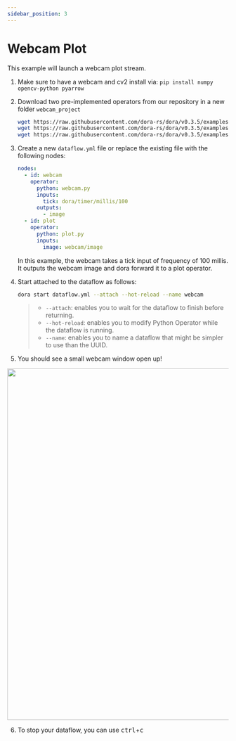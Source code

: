 ```yaml
---
sidebar_position: 3
---
```


# Webcam Plot

This example will launch a webcam plot stream.

1. Make sure to have a webcam and cv2 install via: `pip install numpy opencv-python pyarrow`

2. Download two pre-implemented operators from our repository in a new folder `webcam_project`

   ```bash
   wget https://raw.githubusercontent.com/dora-rs/dora/v0.3.5/examples/python-operator-dataflow/webcam.py
   wget https://raw.githubusercontent.com/dora-rs/dora/v0.3.5/examples/python-operator-dataflow/plot.py
   wget https://raw.githubusercontent.com/dora-rs/dora/v0.3.5/examples/python-operator-dataflow/utils.py
   ```

3. Create a new `dataflow.yml` file or replace the existing file with the following nodes:

   ```yaml
   nodes:
     - id: webcam
       operator:
         python: webcam.py
         inputs:
           tick: dora/timer/millis/100
         outputs:
           - image
     - id: plot
       operator:
         python: plot.py
         inputs:
           image: webcam/image
   ```

   In this example, the webcam takes a tick input of frequency of 100 millis. It outputs the webcam image and dora forward it to a plot operator.

4. Start attached to the dataflow as follows:

   ```bash
   dora start dataflow.yml --attach --hot-reload --name webcam
   ```

   > - `--attach`: enables you to wait for the dataflow to finish
   >   before returning.
   > - `--hot-reload`: enables you to modify Python Operator while the
   >   dataflow is running.
   > - `--name`: enables you to name a dataflow that might be simpler to use than the UUID.

5. You should see a small webcam window open up!

<p align="center">
    <img src="/img/webcam.png" width="800"/>
</p>

6. To stop your dataflow, you can use <kbd>ctrl</kbd>+<kbd>c</kbd>
